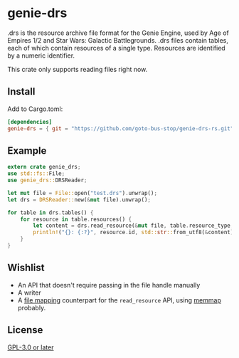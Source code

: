 # genie-drs

.drs is the resource archive file format for the Genie Engine, used by Age of Empires 1/2 and
Star Wars: Galactic Battlegrounds. .drs files contain tables, each of which contain resources
of a single type. Resources are identified by a numeric identifier.

This crate only supports reading files right now.

## Install

Add to Cargo.toml:

```toml
[dependencies]
genie-drs = { git = "https://github.com/goto-bus-stop/genie-drs-rs.git", branch = "default" }
```

## Example

```rust
extern crate genie_drs;
use std::fs::File;
use genie_drs::DRSReader;

let mut file = File::open("test.drs").unwrap();
let drs = DRSReader::new(&mut file).unwrap();

for table in drs.tables() {
    for resource in table.resources() {
        let content = drs.read_resource(&mut file, table.resource_type, resource.id).unwrap();
        println!("{}: {:?}", resource.id, std::str::from_utf8(&content).unwrap());
    }
}
```

## Wishlist

- An API that doesn't require passing in the file handle manually
- A writer
- A [file mapping](https://en.wikipedia.org/wiki/Memory-mapped_file) counterpart for the `read_resource` API, using [memmap](https://crates.io/crates/memmap) probably.

## License

[GPL-3.0 or later](./LICENSE.md)
